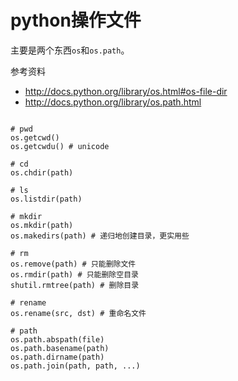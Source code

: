 <!--
Title: python 下删除文件和目录
Tag: tips python
-->

python操作文件
==============

主要是两个东西`os`和`os.path`。

参考资料

-   <http://docs.python.org/library/os.html#os-file-dir>
-   <http://docs.python.org/library/os.path.html>

~~~~ {.python}

# pwd
os.getcwd()
os.getcwdu() # unicode

# cd
os.chdir(path)

# ls
os.listdir(path)

# mkdir
os.mkdir(path)
os.makedirs(path) # 递归地创建目录，更实用些

# rm
os.remove(path) # 只能删除文件
os.rmdir(path) # 只能删除空目录
shutil.rmtree(path) # 删除目录

# rename
os.rename(src, dst) # 重命名文件

# path
os.path.abspath(file)
os.path.basename(path)
os.path.dirname(path)
os.path.join(path, path, ...)
~~~~
